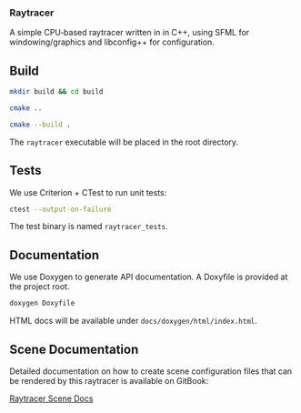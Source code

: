 ### Raytracer

A simple CPU‐based raytracer written in in C++, using SFML for windowing/graphics and libconfig++ for configuration.

## Build

```bash
mkdir build && cd build

cmake ..

cmake --build .
```

The `raytracer` executable will be placed in the root directory.

## Tests

We use Criterion + CTest to run unit tests:

```bash
ctest --output-on-failure
```

The test binary is named `raytracer_tests`.

## Documentation

We use Doxygen to generate API documentation. A Doxyfile is provided at the project root.

```bash
doxygen Doxyfile
```

HTML docs will be available under `docs/doxygen/html/index.html`.

## Scene Documentation

Detailed documentation on how to create scene configuration files that can be rendered by this raytracer is available on GitBook:

[Raytracer Scene Docs](https://raytracer.gitbook.io/raytracer-scene-docs/)
